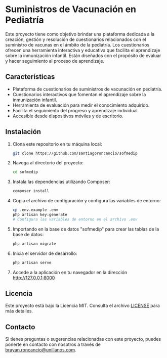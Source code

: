 # Suministros de Vacunación en Pediatría

Este proyecto tiene como objetivo brindar una plataforma dedicada a la creación, gestión y resolución de cuestionarios relacionados con el suministro de vacunas en el ámbito de la pediatría. Los cuestionarios ofrecen una herramienta interactiva y educativa que facilita el aprendizaje sobre la inmunización infantil. Están diseñados con el propósito de evaluar y hacer seguimiento al proceso de aprendizaje.

## Características

-   Plataforma de cuestionarios de suministros de vacunación en pediatría.
-   Cuestionarios interactivos que fomentan el aprendizaje sobre la inmunización infantil.
-   Herramienta de evaluación para medir el conocimiento adquirido.
-   Facilita el seguimiento del progreso y aprendizaje individual.
-   Accesible desde dispositivos móviles y de escritorio.

## Instalación

1. Clona este repositorio en tu máquina local:

    ```bash
    git clone https://github.com/santiagoroncancio/sofmedip
    ```

2. Navega al directorio del proyecto:

    ```bash
    cd sofmedip
    ```

3. Instala las dependencias utilizando Composer:

    ```bash
    composer install
    ```

4. Copia el archivo de configuración y configura las variables de entorno:

    ```bash
    cp .env.example .env
    php artisan key:generate
    # Configura las variables de entorno en el archivo .env
    ```

5. Importando en la base de datos "sofmedip" para crear las tablas de la base de datos:

    ```bash
    php artisan migrate
    ```

6. Inicia el servidor de desarrollo:

    ```bash
    php artisan serve
    ```

7. Accede a la aplicación en tu navegador en la dirección http://127.0.0.1:8000

## Licencia

Este proyecto está bajo la Licencia MIT. Consulta el archivo [LICENSE](https://opensource.org/license/mit/) para más detalles.

## Contacto

Si tienes preguntas o sugerencias relacionadas con este proyecto, puedes ponerte en contacto con nosotros a través de [brayan.roncancio@unillanos.com](mailto:brayan.roncancio@unillanos.edu.co).
